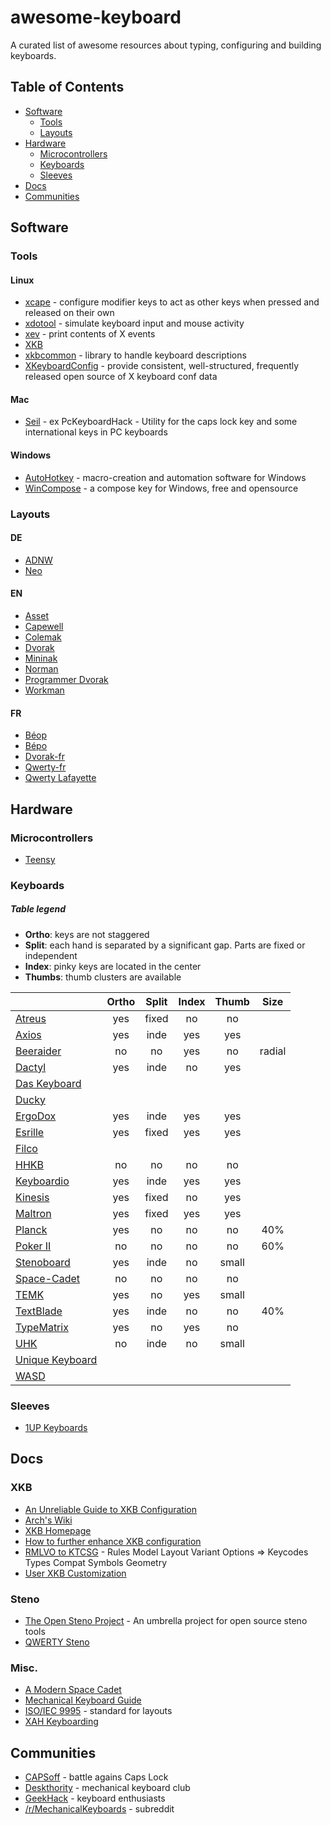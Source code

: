 # awesome-keyboard

A curated list of awesome resources about typing, configuring and building keyboards.

## Table of Contents

- [Software](#software)
    - [Tools](#tools)
    - [Layouts](#layouts)
- [Hardware](#hardware)
   - [Microcontrollers](#microcontrollers)
   - [Keyboards](#keyboards)
   - [Sleeves](#sleeves)
- [Docs](#docs)
- [Communities](#communities)

## Software

### Tools

#### Linux

- [xcape](https://github.com/alols/xcape) - configure modifier keys to act as other keys when pressed and released on their own
- [xdotool](http://www.semicomplete.com/projects/xdotool/) - simulate keyboard input and mouse activity
- [xev](http://www.x.org/archive/X11R7.7/doc/man/man1/xev.1.xhtml) - print contents of X events
- [XKB](http://www.x.org/wiki/XKB/)
- [xkbcommon](http://xkbcommon.org) - library to handle keyboard descriptions
- [XKeyboardConfig](http://www.freedesktop.org/wiki/Software/XKeyboardConfig/) - provide consistent, well-structured, frequently released open source of X keyboard conf data

#### Mac

- [Seil](https://pqrs.org/osx/karabiner/seil.html.en) - ex PcKeyboardHack - Utility for the caps lock key and some international keys in PC keyboards

#### Windows

- [AutoHotkey](https://www.autohotkey.com) - macro-creation and automation software for Windows
- [WinCompose](https://github.com/samhocevar/wincompose) - a compose key for Windows, free and opensource

### Layouts

#### DE

- [ADNW](http://www.adnw.de)
- [Neo](http://www.neo-layout.org)

#### EN

- [Asset](http://millikeys.sourceforge.net/asset/)
- [Capewell](http://www.michaelcapewell.com/projects/keyboard/)
- [Colemak](http://colemak.com)
- [Dvorak](https://en.wikipedia.org/wiki/Dvorak_Simplified_Keyboard)
- [Mininak](http://www.minimak.org)
- [Norman](https://normanlayout.info)
- [Programmer Dvorak](http://www.kaufmann.no/roland/dvorak/)
- [Workman](http://www.workmanlayout.com)

#### FR

- [Béop](http://beop.free.fr)
- [Bépo](http://bepo.fr)
- [Dvorak-fr](http://www.algo.be/ergo/dvorak-fr.html)
- [Qwerty-fr](http://marin.jb.free.fr/qwerty-fr/)
- [Qwerty Lafayette](http://fabi1cazenave.github.io/qwerty-lafayette/)

## Hardware

### Microcontrollers

- [Teensy](https://www.pjrc.com/teensy/)

### Keyboards

##### Table legend

- **Ortho**: keys are not staggered
- **Split**: each hand is separated by a significant gap. Parts are fixed or independent
- **Index**: pinky keys are located in the center
- **Thumbs**: thumb clusters are available

|                                                                                        | Ortho | Split | Index | Thumb | Size |
|----------------------------------------------------------------------------------------|:-----:|:-----:|:-----:|:-----:|:----:|
| [Atreus](http://atreus.technomancy.us/)                                                |  yes  | fixed |  no   |  no   |      |
| [Axios](http://axios.io/models)                                                        |  yes  | inde  |  yes  |  yes  |      |
| [Beeraider](http://www.beeraider.com)                                                  |  no   | no    |  yes  |  no   |radial|
| [Dactyl](https://github.com/adereth/dactyl-keyboard)                                   |  yes  | inde  |  no   |  yes  |      |
| [Das Keyboard](http://www.daskeyboard.com/products/?filter=keyboard)                   |       |       |       |       |      |
| [Ducky](http://www.duckychannel.com.tw/en/keyboard.html)                               |       |       |       |       |      |
| [ErgoDox](http://ergodox.org)                                                          |  yes  | inde  |  yes  |  yes  |      |
| [Esrille](http://www.esrille.com/keyboard/)                                            |  yes  | fixed |  yes  |  yes  |      |
| [Filco](https://www.diatec.co.jp/en/)                                                  |       |       |       |       |      |
| [HHKB](http://www.pfusystems.com/embedded-keyboard/hhkb/index.html)                    |  no   | no    |  no   |  no   |      |
| [Keyboardio](http://keyboard.io)                                                       |  yes  | inde  |  yes  |  yes  |      |
| [Kinesis](http://www.kinesis-ergo.com/shop/advantage-for-pc-mac/)                      |  yes  | fixed |  no   |  yes  |      |
| [Maltron](http://www.maltron.com/keyboard-info/dual-hand-fully-ergonomic-3d-keyboards) |  yes  | fixed |  yes  |  yes  |      |
| [Planck](http://ortholinearkeyboards.com/planck)                                       |  yes  | no    |  no   |  no   | 40%  |
| [Poker II](https://www.facebook.com/Vortexgear)                                        |  no   | no    |  no   |  no   | 60%  |
| [Stenoboard](http://stenoboard.com/)                                                   |  yes  | inde  |  no   | small |      |
| [Space-Cadet](https://en.wikipedia.org/wiki/Space-cadet_keyboard)                      |  no   | no    |  no   |  no   |      |
| [TEMK](https://www.trulyergonomic.com)                                                 |  yes  | no    |  yes  | small |      |
| [TextBlade](https://waytools.com/)                                                     |  yes  | inde  |  no   | no    | 40%  |
| [TypeMatrix](http://typematrix.com)                                                    |  yes  | no    |  yes  |  no   |      |
| [UHK](https://ultimatehackingkeyboard.com)                                             |  no   | inde  |  no   | small |      |
| [Unique Keyboard](http://uniquekeyboard.com)                                           |       |       |       |       |      |
| [WASD](http://www.wasdkeyboards.com)                                                   |       |       |       |       |      |


### Sleeves

- [1UP Keyboards](http://1upkeyboards.com/)

## Docs

### XKB

- [An Unreliable Guide to XKB Configuration](http://www.charvolant.org/~doug/xkb/html/xkb.html)
- [Arch's Wiki](https://wiki.archlinux.org/index.php/X_KeyBoard_extension)
- [XKB Homepage](http://www.x.org/wiki/XKB/)
- [How to further enhance XKB configuration](http://www.x.org/releases/current/doc/xorg-docs/input/XKB-Enhancing.html)
- [RMLVO to KTCSG](http://who-t.blogspot.fr/2008/09/rmlvo-keyboard-configuration.html) - Rules Model Layout Variant Options ⇒ Keycodes Types Compat Symbols Geometry
- [User XKB Customization](http://www.vinc17.org/unix/xkb.en.html)

### Steno

- [The Open Steno Project](http://www.openstenoproject.org/) - An umbrella project for open source steno tools
- [QWERTY Steno](http://qwertysteno.com/Home/)

### Misc.

- [A Modern Space Cadet](http://stevelosh.com/blog/2012/10/a-modern-space-cadet/)
- [Mechanical Keyboard Guide](http://www.overclock.net/t/491752/official-mechanical-keyboard-guide)
- [ISO/IEC 9995](https://en.wikipedia.org/wiki/ISO/IEC_9995) - standard for layouts
- [XAH Keyboarding](http://xahlee.info/kbd/keyboarding.html)

## Communities

- [CAPSoff](http://capsoff.org) - battle agains Caps Lock
- [Deskthority](http://deskthority.net) - mechanical keyboard club
- [GeekHack](https://geekhack.org) - keyboard enthusiasts
- [/r/MechanicalKeyboards](https://www.reddit.com/r/MechanicalKeyboards/) - subreddit
